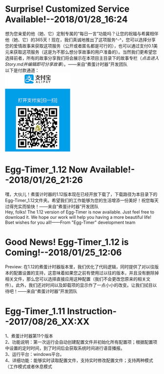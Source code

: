 # Surprise! Customized Service Available!--2018/01/28_16:24 
想为您亲爱的他（她、它）定制专属的“每日一言”功能吗？让您的祝福与希冀相伴他（她、它）的365天！现在，我们真诚地推出了这项服务^-^，您可以选择分享您的爱情故事来获取这项服务（公开或者匿名都是可行的），也可以通过支付0.1美元来获取这项服务（这是为不那么想分享故事的用户准备的）。当然我们更希望您选择前者，所有的故事分享我们将会展示在本项目主目录下的故事专栏（*点击进入Story.md并编辑即可分享故事*）。——来自“煮蛋计时器”开发团队  
以下是付款通道：  
![付款通道](https://github.com/LLMIKU/Egg-Timer_1.11/blob/master/Image/CooperAliPay.png)
# Egg-Timer_1.12 Now Available!--2018/01/26_21:26  
嘿，大伙儿！煮蛋计时器的1.12版本现在已经开放下载了，下载路径为本目录下的Egg-Timer_1.12文件夹。希望我们的工作能够为您的生活增添一份美好！祝您每天过得充实而愉快！——来自“煮蛋计时器”开发团队  
Hey, folks! The 1.12 version of Egg-Timer is now available. Just feel free to download it. We hope our work will help you having a more beautiful life! Bset wishes for you all!——From "Egg-Timer" development team

# Good News! Egg-Timer_1.12 is Coming!--2018/01/25_12:06  
Preview: 在1.12的煮蛋计时器版本里，我们优化了代码逻辑，同时提供了对以往版本的配置设置的支持，这意味着如果您之前有使用过以往的版本，并且没有删除掉相关文件，那么您可以选择直接应用这种配置（我们不会更改您原来的相关文件）。此外，我们还对时间以及卸载项的显示作了一点小小的改变。让我们拭目以待吧！——来自“煮蛋计时器”开发团队

# Egg-Timer_1.11 Instruction--2017/08/26_XX:XX
1、煮蛋计时器第11个版本  
2、功能说明：第一次运行会自动创建配置文件并初始化所有配置项；根据配置项中设置的定时时间，到了时间后会获取系统时间进行语音播报。  
3、运行平台：windows平台。  
4、详细功能：能够实时读取配置文件，支持实时修改配置文件；支持两种模式（工作模式或者休息模式
